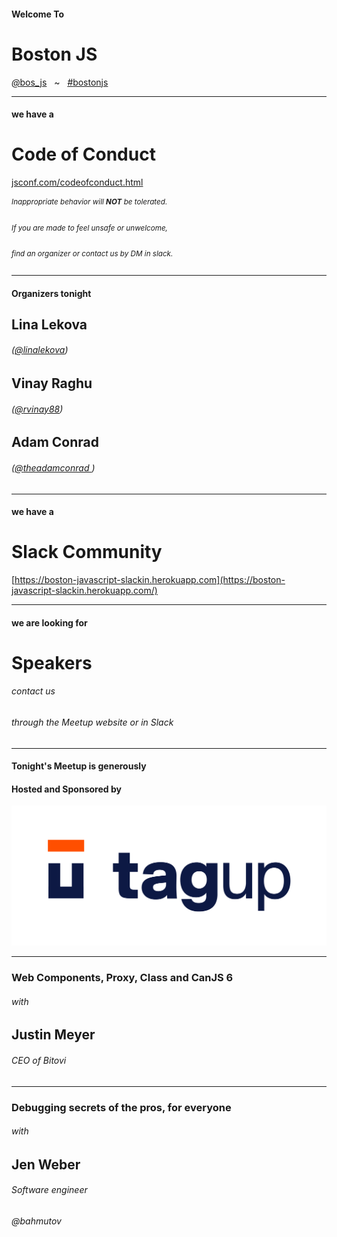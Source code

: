 <!-- .slide: class="bigslide" -->

#### Welcome To

# Boston JS 

[<em>@</em>bos_js](https://twitter.com/bos_js)  &nbsp; ~ &nbsp; [<em>#</em>bostonjs](https://twitter.com/search?q=%23bostonjs&src=typd)

---

#### we have a

# Code of Conduct

[jsconf.com/codeofconduct.html](http://jsconf.com/codeofconduct.html)
<small>

###### Inappropriate behavior will **NOT** be tolerated.

###### If you are made to feel unsafe or unwelcome,

###### find an organizer or contact us by DM in slack.

</small>

---

#### Organizers tonight

## Lina Lekova 
###### ([<em>@</em>linalekova](https://twitter.com/linalekova))

## Vinay Raghu
###### ([<em>@</em>rvinay88](https://twitter.com/rvinay88))

## Adam Conrad
###### ([<em>@</em>theadamconrad ](https://twitter.com/theadamconrad ))

---

#### we have a

# Slack Community

[https://boston-javascript-slackin.herokuapp.com](https://boston-javascript-slackin.herokuapp.com/)

---

#### we are looking for

# Speakers

###### contact us 

###### through the Meetup website or in Slack

---

#### Tonight's Meetup is generously 
#### Hosted and Sponsored by 

![TagUp](./images/tagup.png)

---

### Web Components, Proxy, Class and CanJS 6

###### with

## Justin Meyer

###### CEO of Bitovi

---

### Debugging secrets of the pros, for everyone

###### with

## Jen Weber

###### Software engineer
###### @bahmutov